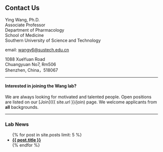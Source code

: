 
## Contact Us

Ying Wang, Ph.D.  
Associate Professor  
Department of Pharmacology  
School of Medicine  
Southern University of Science and Technology  

email: wangy6@sustech.edu.cn


1088 XueYuan Road    
Chuangyuan No7, Rm506     
Shenzhen, China，518067   

---

#### Interested in joining the Wang lab? 
 We are always looking for motivated and talented people. 
 Open positions are listed on our [Join]({{ site.url }}/join) page.
 We welcome applicants from <b>all</b> backgrounds.


---

<h3> Lab News </h3>
<ul>
  {% for post in site.posts limit: 5 %}
    <li><a href="{{ post.url }}"><b>{{ post.title }}</b></a></li>
  {% endfor %}
</ul>

